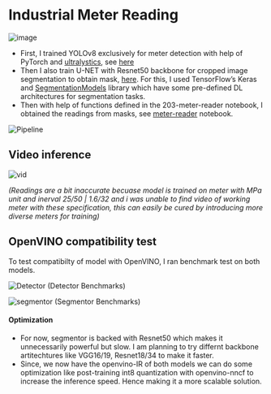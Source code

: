 # Industrial Meter Reading

![image](https://user-images.githubusercontent.com/71766106/229355994-63833df4-158f-4442-a599-93bbcccf3236.png)

* First, I trained YOLOv8 exclusively for meter detection with help of PyTorch and [ultralystics](https://github.com/ultralytics/ultralytics), see [here](detector.ipynb)
* Then I also train U-NET with Resnet50 backbone for cropped image segmentation to obtain mask, [here](segmentor.ipynb). For this, I used TensorFlow’s Keras and [SegmentationModels](https://github.com/qubvel/segmentation_models) library which have some pre-defined DL architectures for segmentation tasks.
* Then with help of functions defined in the 203-meter-reader notebook, I obtained the readings from masks, see [meter-reader](meter_reader.ipynb) notebook.

![Pipeline](https://user-images.githubusercontent.com/71766106/229354739-a653e7ee-8e5c-4d51-8180-d2d05255ce34.png)

## Video inference

![vid](https://user-images.githubusercontent.com/71766106/229518897-0e01e44d-b2a0-40f1-a823-c11a6b0afb8c.gif)

*(Readings are a bit inaccurate becuase model is trained on meter with MPa unit and inerval 25/50 | 1.6/32 and i was unable to find video of working meter with these specification, this can easily be cured by introducing more diverse meters for training)*

## OpenVINO compatibility test

To test compatibilty of model with OpenVINO, I ran benchmark test on both models.

![Detector](https://user-images.githubusercontent.com/71766106/229520580-2fab5dea-8d3b-4591-91ad-93069da63c82.png)
(Detector Benchmarks)

![segmentor](https://user-images.githubusercontent.com/71766106/229517544-093b978b-bfa6-4db3-a3a2-85fd75ad9c90.png)
(Segmentor Benchmarks)

#### Optimization
* For now, segmentor is backed with Resnet50 which makes it unnecessarily powerful but slow. I am planning to try differnt backbone artitechtures like VGG16/19, Resnet18/34 to make it faster. 
* Since, we now have the openvino-IR of both models we can do some optimization like post-training int8 quantization with openvino-nncf to increase the inference speed. Hence making it a more scalable solution.

